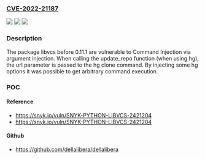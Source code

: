 ### [CVE-2022-21187](https://cve.mitre.org/cgi-bin/cvename.cgi?name=CVE-2022-21187)
![](https://img.shields.io/static/v1?label=Product&message=libvcs&color=blue)
![](https://img.shields.io/static/v1?label=Version&message=%3C%200.11.1%20&color=brighgreen)
![](https://img.shields.io/static/v1?label=Vulnerability&message=Command%20Injection&color=brighgreen)

### Description

The package libvcs before 0.11.1 are vulnerable to Command Injection via argument injection. When calling the update_repo function (when using hg), the url parameter is passed to the hg clone command. By injecting some hg options it was possible to get arbitrary command execution.

### POC

#### Reference
- https://snyk.io/vuln/SNYK-PYTHON-LIBVCS-2421204
- https://snyk.io/vuln/SNYK-PYTHON-LIBVCS-2421204

#### Github
- https://github.com/dellalibera/dellalibera

